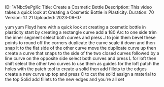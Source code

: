 ID: 1VNbc9ePgKc
Title: Create a Cosmetic Bottle
Description: This video takes a quick look at Creating a Cosmetic Bottle in Plasticity.
Duration: 70
Version: 1.1.21
Uploaded: 2023-06-07

yum yum
Floyd here with a quick look at creating
a cosmetic bottle in plasticity start by
creating a rectangle curve add a 180 Arc
to one side trim the inner segment
select both curves and press J to join
them bevel these points to round off the
corners duplicate the curve scale it
down and then snap it to the flat side
of the other curve move the duplicate
curve up then create a curve that snaps
to the side of the two closed curves
followed by a line curve on the opposite
side
select both curves and press L for loft
then shift select the other two curves
to use them as guides for the loft
patch the holes with the patch tool to
create a solid
then add fillets to the edges
create a new curve up top and press C to
cut the solid
assign a material to the top Solid add
fillets to the new edges and you're all
set

